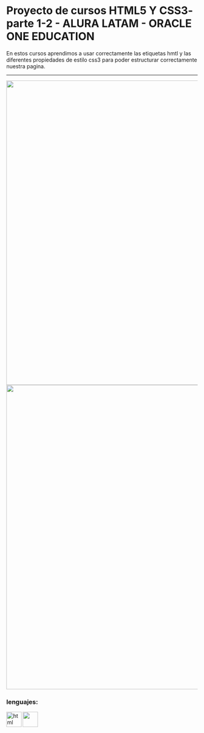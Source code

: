 # Proyecto de cursos HTML5 Y CSS3- parte 1-2 - ALURA LATAM - ORACLE ONE EDUCATION

<P> En estos cursos aprendimos a usar correctamente las etiquetas hmtl y las diferentes propiedades de estilo css3 para poder estructurar correctamente nuestra pagina.
  
------
  
<img align='center' width="800px" src='https://i.postimg.cc/g23WB7H1/Captura-de-Pantalla-2022-05-18-a-la-s-8-39-18-a-m.png'/> 
  
<img align='center' width="800px" src='https://i.postimg.cc/rmkCNDFv/Captura-de-Pantalla-2022-05-18-a-la-s-8-39-03-a-m.png'/>

### lenguajes:
  
<img align='left' alt='html' width='40px' src='https://cdn-icons-png.flaticon.com/512/778/778533.png'/>
<img align='left' width='40px' src="https://cdn-icons-png.flaticon.com/512/331/331395.png" />

